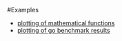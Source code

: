#Examples

- [plotting of mathematical functions](graph/graph.go)
- [plotting of go benchmark results](bench/bench.go)